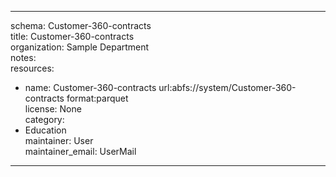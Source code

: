 


---  
schema: Customer-360-contracts  
title: Customer-360-contracts  
organization: Sample Department  
notes:   
resources:  
- name: Customer-360-contracts 
 url:abfs://system/Customer-360-contracts 
 format:parquet  
license: None  
category:
 - Education  
maintainer: User  
maintainer_email: UserMail  
---